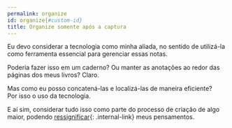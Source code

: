 ```yaml
---
permalink: organize  
id: organize{#custom-id}
title: Organize somente após a captura 
---
```


Eu devo considerar a tecnologia como minha aliada, no sentido de utilizá-la como ferramenta essencial para gerenciar essas notas.  
  
Poderia fazer isso em um caderno? Ou manter as anotações ao redor das páginas dos meus livros? Claro.  
  
Mas como eu posso concatená-las e localizá-las de maneira eficiente?  
Por isso o uso da tecnologia.  
  
E aí sim, considerar tudo isso como parte do processo de criação de algo maior, podendo [ressignificar](/sintetizar){: .internal-link} meus pensamentos.